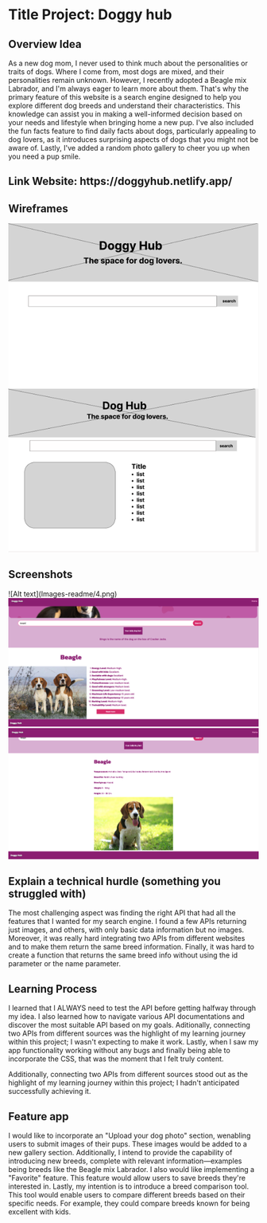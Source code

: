 

<h1> <strong>Title Project:</strong> Doggy hub </h1>
<h2> Overview Idea </h2>
<p> As a new dog mom, I never used to think much about the personalities or traits of dogs. Where I come from, most dogs are mixed, and their personalities remain unknown. However, I recently adopted a Beagle mix Labrador, and I'm always eager to learn more about them. That's why the primary feature of this website is a search engine designed to help you explore different dog breeds and understand their characteristics. This knowledge can assist you in making a well-informed decision based on your needs and lifestyle when bringing home a new pup. I've also included the fun facts feature to find daily facts about dogs, particularly appealing to dog lovers, as it introduces surprising aspects of dogs that you might not be aware of.
Lastly, I've added a random photo gallery to cheer you up when you need a pup smile. </p>


<h2> Link Website: https://doggyhub.netlify.app/ </h2>

<h2> Wireframes </h2>
<img src="images-readme/4.png" alt="dog">
<img  src="images-readme/5.png" alt="dog">

<h2> Screenshots</h2>
![Alt text](Images-readme/4.png)
<img  src="images-readme/2.png" alt="dog">
<img  src="images-readme/3.png" alt="dog">


<h2>Explain a technical hurdle (something you struggled with) </h2>
<p>The most challenging aspect was finding the right API that had all the features that I wanted for my search engine.
I found a few APIs returning just images, and others, with only basic data information but no images. Moreover, it was really hard integrating two APIs from different websites and to make 
them return the same breed information. Finally, it was hard to create a function that returns the same breed info without using the id parameter or the name parameter. </p>

<h2> Learning Process </h2>
<p>I learned that I ALWAYS need to test the API before getting halfway through my idea. I also learned  how to navigate various API documentations and discover the most suitable API based on my goals. 
Aditionally, connecting two APIs from different sources was the highlight of my learning journey within this project; I wasn't expecting to make it work. 
Lastly, when I saw my app functionality working without any bugs and finally being able to incorporate the CSS, that was the moment that I felt truly content. </p>

Additionally, connecting two APIs from different sources stood out as the highlight of my learning journey within this project; I hadn't anticipated successfully achieving it.

<h2> Feature app </h2>
<p> I would like to incorporate an "Upload your dog photo" section, wenabling users to submit images of their pups. These images would be added to a new gallery section. Additionally, I intend to provide the capability of introducing new breeds, complete with relevant information—examples being breeds like the Beagle mix Labrador. I also would like implementing a  "Favorite" feature. This feature would allow users to save breeds they're interested in. Lastly, my intention is to introduce a breed comparison tool. This tool would enable users to compare different breeds based on their specific needs. For example, they could compare breeds known for being excellent with kids. </p>







